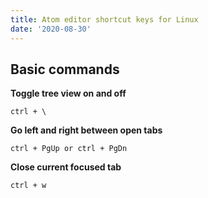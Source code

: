 ```yaml
---
title: Atom editor shortcut keys for Linux
date: '2020-08-30'
---
```


## Basic commands

**Toggle tree view on and off**

```
ctrl + \
```

**Go left and right between open tabs**

```
ctrl + PgUp or ctrl + PgDn
```

**Close current focused tab**

```
ctrl + w
```
